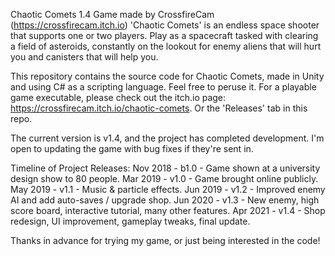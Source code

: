Chaotic Comets 1.4
Game made by CrossfireCam (https://crossfirecam.itch.io)
'Chaotic Comets' is an endless space shooter that supports one or two players. Play as a spacecraft tasked with clearing a field of asteroids, constantly on the lookout for enemy aliens that will hurt you and canisters that will help you.

This repository contains the source code for Chaotic Comets, made in Unity and using C# as a scripting language. Feel free to peruse it.
For a playable game executable, please check out the itch.io page: https://crossfirecam.itch.io/chaotic-comets. Or the 'Releases' tab in this repo.

The current version is v1.4, and the project has completed development. I'm open to updating the game with bug fixes if they're sent in.

Timeline of Project Releases:
Nov 2018 - b1.0 - Game shown at a university design show to 80 people.
Mar 2019 - v1.0 - Game brought online publicly.
May 2019 - v1.1 - Music & particle effects.
Jun 2019 - v1.2 - Improved enemy AI and add auto-saves / upgrade shop.
Jun 2020 - v1.3 - New enemy, high score board, interactive tutorial, many other features.
Apr 2021 - v1.4 - Shop redesign, UI improvement, gameplay tweaks, final update.

Thanks in advance for trying my game, or just being interested in the code!
